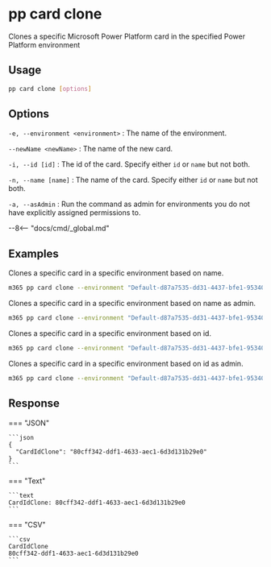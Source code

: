 # pp card clone

Clones a specific Microsoft Power Platform card in the specified Power Platform environment

## Usage

```sh
pp card clone [options]
```

## Options

`-e, --environment <environment>`
: The name of the environment.

`--newName <newName>`
: The name of the new card.

`-i, --id [id]`
: The id of the card. Specify either `id` or `name` but not both.

`-n, --name [name]`
: The name of the card. Specify either `id` or `name` but not both.

`-a, --asAdmin`
: Run the command as admin for environments you do not have explicitly assigned permissions to.

--8<-- "docs/cmd/_global.md"

## Examples

Clones a specific card in a specific environment based on name.

```sh
m365 pp card clone --environment "Default-d87a7535-dd31-4437-bfe1-95340acd55c5" --name "CLI 365 Card" --newName "CLI 365 new Card"
```

Clones a specific card in a specific environment based on name as admin.

```sh
m365 pp card clone --environment "Default-d87a7535-dd31-4437-bfe1-95340acd55c5" --name "CLI 365 Card" --newName "CLI 365 new Card" --asAdmin 
```

Clones a specific card in a specific environment based on id.

```sh
m365 pp card clone --environment "Default-d87a7535-dd31-4437-bfe1-95340acd55c5" --id "408e3f42-4c9e-4c93-8aaf-3cbdea9179aa" --newName "CLI 365 new Card"
```

Clones a specific card in a specific environment based on id as admin.

```sh
m365 pp card clone --environment "Default-d87a7535-dd31-4437-bfe1-95340acd55c5" --id "408e3f42-4c9e-4c93-8aaf-3cbdea9179aa" --newName "CLI 365 new Card" --asAdmin
```

## Response

=== "JSON"

    ```json
    {
      "CardIdClone": "80cff342-ddf1-4633-aec1-6d3d131b29e0"
    }
    ```

=== "Text"

    ```text
    CardIdClone: 80cff342-ddf1-4633-aec1-6d3d131b29e0
    ```

=== "CSV"

    ```csv
    CardIdClone
    80cff342-ddf1-4633-aec1-6d3d131b29e0
    ```
